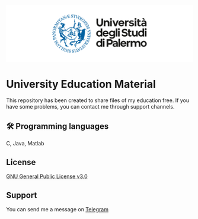 
![Logo](https://raw.githubusercontent.com/madoverflow/unipa/main/logo.png?token=GHSAT0AAAAAABX5IFGDMGAUFOIMWJPKZFU2YYFGWDA)


# University Education Material

This repository has been created to share files of my education free.
If you have some problems, you can contact me through support channels.


## 🛠 Programming languages
C, Java, Matlab


## License

[GNU General Public License v3.0](https://www.gnu.org/licenses/gpl-3.0.txt)


## Support

You can send me a message on [Telegram](https://t.me/emanuelecastronovo)

